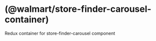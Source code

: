 #  (@walmart/store-finder-carousel-container)

Redux container for store-finder-carousel component

